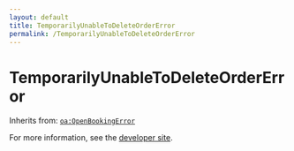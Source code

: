 ```yaml
---
layout: default
title: TemporarilyUnableToDeleteOrderError
permalink: /TemporarilyUnableToDeleteOrderError
---
```


# TemporarilyUnableToDeleteOrderError


Inherits from: [`oa:OpenBookingError`](https://openactive.io/OpenBookingError)

For more information, see the [developer site](https://developer.openactive.io/data-model/types/).